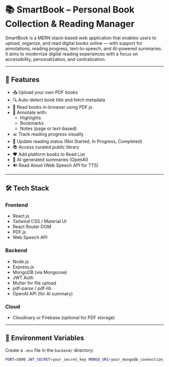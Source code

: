 # 📚 SmartBook – Personal Book Collection & Reading Manager

SmartBook is a MERN stack-based web application that enables users to upload, organize, and read digital books online — with support for annotations, reading progress, text-to-speech, and AI-powered summaries. It aims to modernize digital reading experiences with a focus on accessibility, personalization, and centralization.

---

## 🚀 Features

- 📤 Upload your own PDF books
- 🔍 Auto-detect book title and fetch metadata
- 📖 Read books in-browser using PDF.js
- 📝 Annotate with:
  - Highlights
  - Bookmarks
  - Notes (page or text-based)
- 📊 Track reading progress visually
- 🔄 Update reading status (Not Started, In Progress, Completed)
- 📚 Access curated public library
- ❤️ Add platform books to Read List
- 🧠 AI-generated summaries (OpenAI)
- 🔊 Read Aloud (Web Speech API for TTS)

---

## 🛠 Tech Stack

### Frontend
- React.js
- Tailwind CSS / Material UI
- React Router DOM
- PDF.js
- Web Speech API

### Backend
- Node.js
- Express.js
- MongoDB (via Mongoose)
- JWT Auth
- Multer for file upload
- pdf-parse / pdf-lib
- OpenAI API (for AI summary)

### Cloud
- Cloudinary or Firebase (optional for PDF storage)

---


## 🔐 Environment Variables

Create a `.env` file in the `backend/` directory:
```bash
PORT=5000 JWT_SECRET=your_secret_key MONGO_URI=your_mongodb_connection_string

